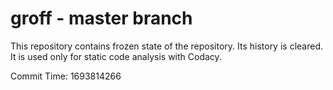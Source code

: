 # groff - master branch

This repository contains frozen state of the repository.
Its history is cleared. It is used only for static code
analysis with Codacy.

Commit Time: 1693814266
